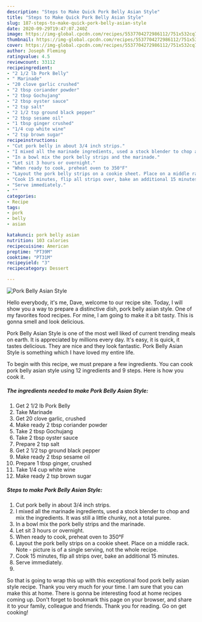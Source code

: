 ```yaml
---
description: "Steps to Make Quick Pork Belly Asian Style"
title: "Steps to Make Quick Pork Belly Asian Style"
slug: 187-steps-to-make-quick-pork-belly-asian-style
date: 2020-09-29T19:47:07.240Z
image: https://img-global.cpcdn.com/recipes/5537704272986112/751x532cq70/pork-belly-asian-style-recipe-main-photo.jpg
thumbnail: https://img-global.cpcdn.com/recipes/5537704272986112/751x532cq70/pork-belly-asian-style-recipe-main-photo.jpg
cover: https://img-global.cpcdn.com/recipes/5537704272986112/751x532cq70/pork-belly-asian-style-recipe-main-photo.jpg
author: Joseph Fleming
ratingvalue: 4.5
reviewcount: 33112
recipeingredient:
- "2 1/2 lb Pork Belly"
- " Marinade"
- "20 clove garlic crushed"
- "2 tbsp coriander powder"
- "2 tbsp Gochujang"
- "2 tbsp oyster sauce"
- "2 tsp salt"
- "2 1/2 tsp ground black pepper"
- "2 tbsp sesame oil"
- "1 tbsp ginger crushed"
- "1/4 cup white wine"
- "2 tsp brown sugar"
recipeinstructions:
- "Cut pork belly in about 3/4 inch strips."
- "I mixed all the marinade ingredients, used a stock blender to chop and mix the ingredients. It was still a little chunky, not a total puree."
- "In a bowl mix the pork belly strips and the marinade."
- "Let sit 3 hours or overnight."
- "When ready to cook, preheat oven to 350°F"
- "Layout the pork belly strips on a cookie sheet. Place on a middle rack. Note - picture is of a single serving, not the whole recipe."
- "Cook 15 minutes, flip all strips over, bake an additional 15 minutes."
- "Serve immediately."
- ""
categories:
- Recipe
tags:
- pork
- belly
- asian

katakunci: pork belly asian 
nutrition: 103 calories
recipecuisine: American
preptime: "PT39M"
cooktime: "PT31M"
recipeyield: "3"
recipecategory: Dessert

---
```



![Pork Belly Asian Style](https://img-global.cpcdn.com/recipes/5537704272986112/751x532cq70/pork-belly-asian-style-recipe-main-photo.jpg)

Hello everybody, it's me, Dave, welcome to our recipe site. Today, I will show you a way to prepare a distinctive dish, pork belly asian style. One of my favorites food recipes. For mine, I am going to make it a bit tasty. This is gonna smell and look delicious.

Pork Belly Asian Style is one of the most well liked of current trending meals on earth. It is appreciated by millions every day. It's easy, it is quick, it tastes delicious. They are nice and they look fantastic. Pork Belly Asian Style is something which I have loved my entire life.




To begin with this recipe, we must prepare a few ingredients. You can cook pork belly asian style using 12 ingredients and 9 steps. Here is how you cook it.

<!--inarticleads1-->

##### The ingredients needed to make Pork Belly Asian Style:

1. Get 2 1/2 lb Pork Belly
1. Take  Marinade
1. Get 20 clove garlic, crushed
1. Make ready 2 tbsp coriander powder
1. Take 2 tbsp Gochujang
1. Take 2 tbsp oyster sauce
1. Prepare 2 tsp salt
1. Get 2 1/2 tsp ground black pepper
1. Make ready 2 tbsp sesame oil
1. Prepare 1 tbsp ginger, crushed
1. Take 1/4 cup white wine
1. Make ready 2 tsp brown sugar




<!--inarticleads2-->

##### Steps to make Pork Belly Asian Style:

1. Cut pork belly in about 3/4 inch strips.
1. I mixed all the marinade ingredients, used a stock blender to chop and mix the ingredients. It was still a little chunky, not a total puree.
1. In a bowl mix the pork belly strips and the marinade.
1. Let sit 3 hours or overnight.
1. When ready to cook, preheat oven to 350°F
1. Layout the pork belly strips on a cookie sheet. Place on a middle rack. Note - picture is of a single serving, not the whole recipe.
1. Cook 15 minutes, flip all strips over, bake an additional 15 minutes.
1. Serve immediately.
1. 




So that is going to wrap this up with this exceptional food pork belly asian style recipe. Thank you very much for your time. I am sure that you can make this at home. There is gonna be interesting food at home recipes coming up. Don't forget to bookmark this page on your browser, and share it to your family, colleague and friends. Thank you for reading. Go on get cooking!
